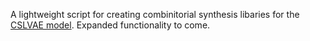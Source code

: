 A lightweight script for creating combinitorial synthesis libaries for the [CSLVAE model](https://doi.org/10.48550/arXiv.2211.04468).
Expanded functionality to come.
